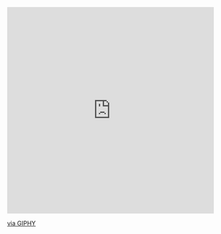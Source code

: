  <iframe src="https://giphy.com/embed/fkZukR450RQ1qnGaq9" width="480" height="480" frameBorder="0" class="giphy-embed" allowFullScreen></iframe><p><a href="https://giphy.com/stickers/transparent-fkZukR450RQ1qnGaq9">via GIPHY</a></p>

